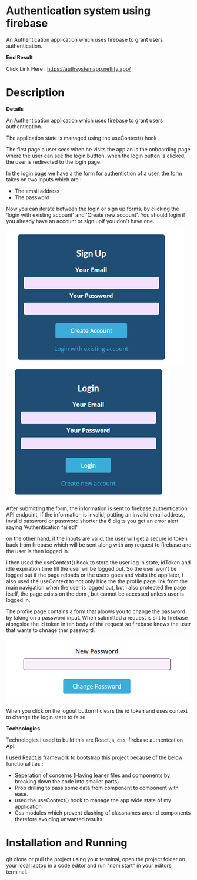 # Authentication system using firebase

An Authentication application which uses firebase to grant users authentication.

**End Result**

Click Link Here : https://authsystemapp.netlify.app/

# Description

**Details**

An Authentication application which uses firebase to grant users authentication. 

The application state is managed using the useContext() hook

The first page a user sees when he visits the app an is the onboarding page where the user can see the login buttton, when the login button is clicked, the user is redirected to the login page. 

In the login page we have a the form for authentiction of a user, the form takes on two inputs which are :

- The email address
- The password

Now you can iterate between the login or sign up forms, by clicking the 'login with existing account' and 'Create new account'. You should login if you already have an account or sign upif you don't have one.

![signup form](https://github.com/Eniola-Codes/Authentication-system-app/blob/main/src/assets/signup%20form.png?raw=true)
![login form](https://github.com/Eniola-Codes/Authentication-system-app/blob/main/src/assets/loginform.png?raw=true)

After submitting the form, the information is sent to firebase authentication API endpoint, if the information is invalid, putting an invalid email address, invalid password or password shorter tha 6 digits you get an error alert saying 'Authentication failed!'

on the other hand, if the inputs are valid, the user will get a secure id token back from firebase which will be sent along with any request to firebase and the user is then logged in.

i then used the useContext() hook to store the user log in state, idToken and idle expiration time till the user wil be logged out. So the user won't be logged out if the page reloads or the users goes and visits the app later, i also used the useContext to not only hide the the profile page link from the main navigation when the user is logged out, but i also protected the page itself, the page exists on the dom , but cannot be accessed unless user is logged in. 

The profile page contains a form that aloows you to change the password by taking on a password input. When submitted  a request is snt to firebase alongside the id token in teh body of the request so firebase knows the user that wants to chnage ther password.

![change password](https://github.com/Eniola-Codes/Authentication-system-app/blob/main/src/assets/changepass.png?raw=true)

When you click on the logout button it clears the id token and uses context to change the login state to false.

**Technologies**

Technologies i used to build this are React.js, css, firebase authentcation Api.

I used React.js framework to bootstrap this project because of the below functionalities : 

- Seperation of concerns (Having leaner files and components by breaking down the code into smaller parts)
- Prop drilling to pass some data from component to component with ease.
- used the useContext() hook to manage the app wide state of my application
- Css modules which prevent clashing of classnames around components therefore avoiding unwanted results

# Installation and Running

git clone or pull the project using your terminal, open the project folder on your local laptop in a code editor and run "npm start" in your editors terminal.
